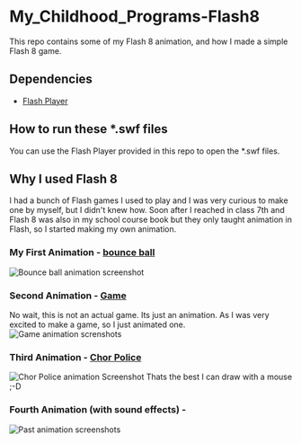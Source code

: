 # My_Childhood_Programs-Flash8
This repo contains some of my Flash 8 animation, and how I made a simple Flash 8 game.

## Dependencies
- [Flash Player](https://github.com/TheViking733n/My_Childhood_Programs-Flash8/blob/main/Flash%20Player.exe)

## How to run these *.swf files
You can use the Flash Player provided in this repo to open the *.swf files.

## Why I used Flash 8
I had a bunch of Flash games I used to play and I was very curious to make one by myself, but I didn't knew how. Soon after I reached in class 7th and Flash 8 was also in my school course book but they only taught animation in Flash, so I started making my own animation.

### My First Animation - [bounce ball](https://github.com/TheViking733n/My_Childhood_Programs-Flash8/blob/main/bouncyball.swf)

![Bounce ball animation screenshot](https://www.linkpicture.com/q/bouncyball.jpg)

### Second Animation - [Game](https://github.com/TheViking733n/My_Childhood_Programs-Flash8/blob/main/Game.swf)
No wait, this is not an actual game. Its just an animation. As I was very excited to make a game, so I just animated one.
![Game animation screnshots](https://www.linkpicture.com/q/Game.jpg)

### Third Animation - [Chor Police](https://github.com/TheViking733n/My_Childhood_Programs-Flash8/blob/main/Chor%20Police.swf)

![Chor Police animation Screenshot](https://www.linkpicture.com/q/Chor-Police_1.jpg)
Thats the best I can draw with a mouse ;-D
### Fourth Animation (with sound effects) - 

![Past animation screenshots](https://www.linkpicture.com/q/Past.jpg)



